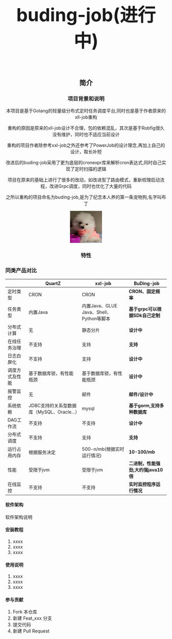 # <div style="text-align:center;"> <h1>buding-job(进行中)<h1></div>

<div style="text-align:center;">
<h2>简介</h2>
<h3>项目背景和说明</h3>
<p>本项目是基于Golang的轻量级分布式定时任务调度平台,同时也是基于作者原来的xll-job重构</p>
<p>重构的原因是原来的xll-job设计不合理，包的依赖混乱，其次是基于Robfig很久没有维护，同时也不适应当前设计</p>
<p>重构的项目作者除参考xxl-job之外还参考了PowerJob的设计理念,再加上自己的设计，取长补短</p>
<p>改进后的buding-job采用了更为底层的cronexpr库来解析cron表达式,同时自己实现了定时扫描的逻辑</p>
<p>项目在原来的基础上进行了很多的改动，如改进型了路由模式，重新梳理启动流程，改进Grpc调度，同时也优化了大量的代码</p>
<p>之所以重构的项目命名为buding-job,是为了纪念本人养的第一条宠物狗,名字叫布丁</p>
<img alt="img.png" height="100" src="img/img.png" width="100"/>
<h3>特性</h3>
</div>



### 同类产品对比
|       | QuartZ                        | xxl-job                          | BuDing-job            |
|-------|-------------------------------|----------------------------------|-----------------------|
| 定时类型  | CRON                          | CRON                             | **CRON、固定频率**         |
| 任务类型  | 内置Java                        | 内置Java、GLUE Java、Shell、Python等脚本 | **基于grpc可以根据SDk自己定制** |
| 分布式计算 | 无                             | 静态分片                             | **设计中**               |
| 在线任务治理 | 不支持                           | 支持                               | **支持**                |
| 日志白屏化 | 不支持                           | 支持                               | **设计中**               |
| 调度方式及性能 | 基于数据库锁，有性能瓶颈                  | 基于数据库锁，有性能瓶颈                     | **设计中**               |
| 报警监控  | 无                             | 邮件                               | **邮件/设计中**            |
| 系统依赖  | JDBC支持的关系型数据库（MySQL、Oracle...） | mysql                            | **基于gorm,支持多种数据库**    |
| DAG工作流 | 不支持                           | 不支持                              | **设计中**               |
| 分布式调度 | 不支持                           | 支持                               | **支持**                |
| 运行占用内存 | 根据服务决定                        | 500-n/mb(根据实时运行情况)               | **10-100/mb**            |
| 性能    | 受限于jvm                        | 受限于jvm                           | **二进制，性能强劲,大约强java10倍** |
| 在线监控  | 不支持                           | 不支持                              | **实时监控程序运行情况**        |

#### 软件架构
软件架构说明


#### 安装教程

1.  xxxx
2.  xxxx
3.  xxxx

#### 使用说明

1.  xxxx
2.  xxxx
3.  xxxx

#### 参与贡献

1.  Fork 本仓库
2.  新建 Feat_xxx 分支
3.  提交代码
4.  新建 Pull Request

